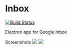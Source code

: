 # Inbox
[![Build Status](https://travis-ci.org/ShepherdJerred/inbox-electron.svg?branch=master)](https://travis-ci.org/ShepherdJerred/inbox-electron)

Electron app for Google Inbox

Screenshots
<img src="http://imgur.com/VYlldYW.jpg">
<img src="https://i.imgur.com/LcDqGFY.jpg">
